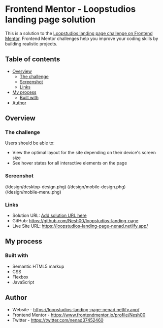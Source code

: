 # Frontend Mentor - Loopstudios landing page solution

This is a solution to the [Loopstudios landing page challenge on Frontend Mentor](https://www.frontendmentor.io/challenges/loopstudios-landing-page-N88J5Onjw). Frontend Mentor challenges help you improve your coding skills by building realistic projects.

## Table of contents

- [Overview](#overview)
  - [The challenge](#the-challenge)
  - [Screenshot](#screenshot)
  - [Links](#links)
- [My process](#my-process)
  - [Built with](#built-with)
- [Author](#author)

## Overview

### The challenge

Users should be able to:

- View the optimal layout for the site depending on their device's screen size
- See hover states for all interactive elements on the page

### Screenshot

(/design/desktop-design.phg)
(/design/mobile-design.phg)
(/design/mobile-menu.phg)

### Links

- Solution URL: [Add solution URL here](https://your-solution-url.com)
- GitHub: https://github.com/Nesh00/loopstudios-landing-page
- Live Site URL: https://loopstudios-landing-page-nenad.netlify.app/

## My process

### Built with

- Semantic HTML5 markup
- CSS
- Flexbox
- JavaScript

## Author

- Website - https://loopstudios-landing-page-nenad.netlify.app/
- Frontend Mentor - https://www.frontendmentor.io/profile/Nesh00
- Twitter - https://twitter.com/nenad37452460
